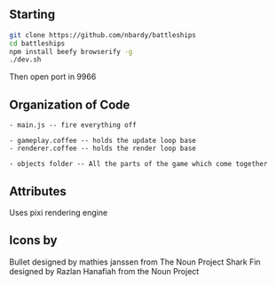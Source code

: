 Starting
-------

```bash
git clone https://github.com/nbardy/battleships
cd battleships
npm install beefy browserify -g
./dev.sh
```
Then open port in 9966


Organization of Code
-------------------

    - main.js -- fire everything off

    - gameplay.coffee -- holds the update loop base
    - renderer.coffee -- holds the render loop base

    - objects folder -- All the parts of the game which come together

Attributes
---------
Uses pixi rendering engine

Icons by
--------

Bullet designed by mathies janssen from The Noun Project
Shark Fin designed by Razlan Hanafiah from the Noun Project
